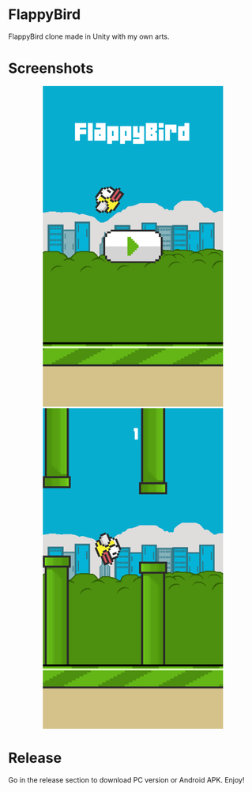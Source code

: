 # FlappyBird
FlappyBird clone made in Unity with my own arts.

# Screenshots

<p align="center">
<img src="https://github.com/alexmo16/FlappyBird/blob/master/screenshots/main_menu.png" width="365">
<img src="https://github.com/alexmo16/FlappyBird/blob/master/screenshots/in_game.png" width="365">
</p>

# Release
Go in the release section to download PC version or Android APK. Enjoy!
